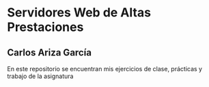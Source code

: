 # Servidores Web de Altas Prestaciones
## Carlos Ariza García
En este repositorio se encuentran mis ejercicios de clase, prácticas y trabajo de la asignatura
